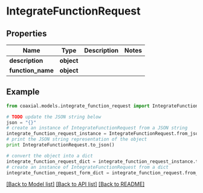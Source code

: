 # IntegrateFunctionRequest


## Properties
Name | Type | Description | Notes
------------ | ------------- | ------------- | -------------
**description** | **object** |  | 
**function_name** | **object** |  | 

## Example

```python
from coaxial.models.integrate_function_request import IntegrateFunctionRequest

# TODO update the JSON string below
json = "{}"
# create an instance of IntegrateFunctionRequest from a JSON string
integrate_function_request_instance = IntegrateFunctionRequest.from_json(json)
# print the JSON string representation of the object
print IntegrateFunctionRequest.to_json()

# convert the object into a dict
integrate_function_request_dict = integrate_function_request_instance.to_dict()
# create an instance of IntegrateFunctionRequest from a dict
integrate_function_request_form_dict = integrate_function_request.from_dict(integrate_function_request_dict)
```
[[Back to Model list]](../README.md#documentation-for-models) [[Back to API list]](../README.md#documentation-for-api-endpoints) [[Back to README]](../README.md)


